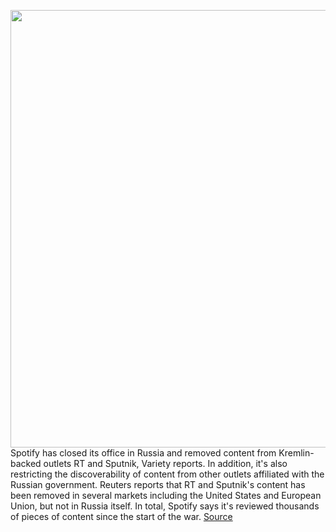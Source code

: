 <img src='https://cdn.vox-cdn.com/thumbor/YO2XRBuV0StDaZgDmvWgWNbDraQ=/0x0:2040x1360/1200x800/filters:focal(857x517:1183x843)/cdn.vox-cdn.com/uploads/chorus_image/image/70573447/acastro_220202_1777_spotify_0001.0.jpg' width='700px' /><br/>
Spotify has closed its office in Russia and removed content from Kremlin-backed outlets RT and Sputnik, Variety reports. In addition, it's also restricting the discoverability of content from other outlets affiliated with the Russian government. Reuters reports that RT and Sputnik's content has been removed in several markets including the United States and European Union, but not in Russia itself. In total, Spotify says it's reviewed thousands of pieces of content since the start of the war.
<a href='https://www.theverge.com/2022/3/3/22959636/spotify-removes-rt-sputnik-russia-kremlin-ukraine-conflict'> Source <a/>